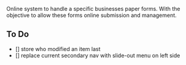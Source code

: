 Online system to handle a specific businesses paper forms. With the objective to allow these forms online submission and management.

To Do
-----

- [] store who modified an item last
- [] replace current secondary nav with slide-out menu on left side